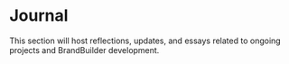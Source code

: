 # Journal

This section will host reflections, updates, and essays related to ongoing projects and BrandBuilder development.
